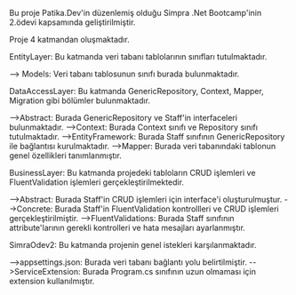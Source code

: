 Bu proje Patika.Dev'in düzenlemiş olduğu Simpra .Net Bootcamp'inin 2.ödevi kapsamında geliştirilmiştir.

Proje 4 katmandan oluşmaktadır.

EntityLayer: Bu katmanda veri tabanı tablolarının sınıfları tutulmaktadır.

--> Models: Veri tabanı tablosunun sınıfı burada bulunmaktadır.

DataAccessLayer: Bu katmanda GenericRepository, Context, Mapper, Migration gibi bölümler bulunmaktadır.

-->Abstract: Burada GenericRepository ve Staff'in interfaceleri bulunmaktadır.
-->Context: Burada Context sınıfı ve Repository sınıfı tutulmaktadır. 
-->EntityFramework: Burada Staff sınıfının GenericRepository ile bağlantısı kurulmaktadır.
-->Mapper: Burada veri tabanındaki tablonun genel özellikleri tanımlanmıştır.

BusinessLayer: Bu katmanda projedeki tabloların CRUD işlemleri ve FluentValidation işlemleri gerçekleştirilmektedir.

-->Abstract: Burada Staff'in CRUD işlemleri için interface'i oluşturulmuştur.
-->Concrete: Burada Staff'in FluentValidation kontrollleri ve CRUD işlemleri gerçekleştirilmiştir.
-->FluentValidations: Burada Staff sınıfının attribute'larının gerekli kontrolleri ve hata mesajları ayarlanmıştır.

SimraOdev2: Bu katmanda projenin genel istekleri karşılanmaktadır.

-->appsettings.json: Burada veri tabanı bağlantı yolu belirtilmiştir.
-->ServiceExtension: Burada Program.cs sınıfının uzun olmaması için extension kullanılmıştır.
